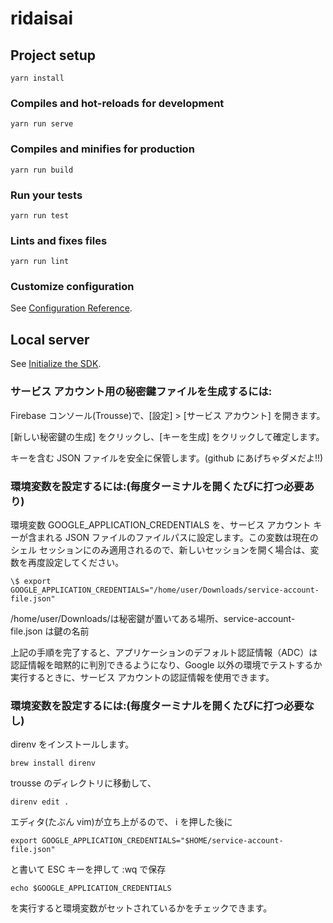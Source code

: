# ridaisai

## Project setup

```
yarn install
```

### Compiles and hot-reloads for development

```
yarn run serve
```

### Compiles and minifies for production

```
yarn run build
```

### Run your tests

```
yarn run test
```

### Lints and fixes files

```
yarn run lint
```

### Customize configuration

See [Configuration Reference](https://cli.vuejs.org/config/).

## Local server

See [Initialize the SDK](https://firebase.google.com/docs/admin/setup#initialize_the_sdk).

### サービス アカウント用の秘密鍵ファイルを生成するには:

Firebase コンソール(Trousse)で、[設定] > [サービス アカウント] を開きます。

[新しい秘密鍵の生成] をクリックし、[キーを生成] をクリックして確定します。

キーを含む JSON ファイルを安全に保管します。(github にあげちゃダメだよ!!)

### 環境変数を設定するには:(毎度ターミナルを開くたびに打つ必要あり)

環境変数 GOOGLE_APPLICATION_CREDENTIALS を、サービス アカウント キーが含まれる JSON ファイルのファイルパスに設定します。この変数は現在のシェル セッションにのみ適用されるので、新しいセッションを開く場合は、変数を再度設定してください。

```
\$ export GOOGLE_APPLICATION_CREDENTIALS="/home/user/Downloads/service-account-file.json"
```

/home/user/Downloads/は秘密鍵が置いてある場所、service-account-file.json は鍵の名前

上記の手順を完了すると、アプリケーションのデフォルト認証情報（ADC）は認証情報を暗黙的に判別できるようになり、Google 以外の環境でテストするか実行するときに、サービス アカウントの認証情報を使用できます。

### 環境変数を設定するには:(毎度ターミナルを開くたびに打つ必要なし)

direnv をインストールします。

```
brew install direnv
```

trousse のディレクトリに移動して、

```
direnv edit .
```

エディタ(たぶん vim)が立ち上がるので、 i を押した後に

```
export GOOGLE_APPLICATION_CREDENTIALS="$HOME/service-account-file.json"
```

と書いて ESC キーを押して :wq で保存

```
echo $GOOGLE_APPLICATION_CREDENTIALS
```

を実行すると環境変数がセットされているかをチェックできます。
